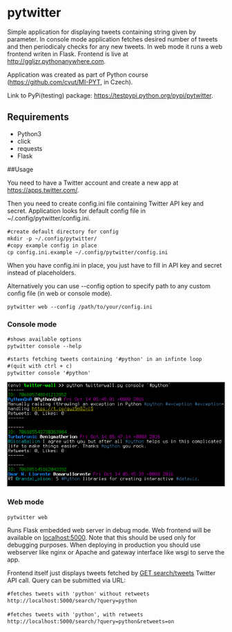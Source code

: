 # pytwitter
Simple application for displaying tweets containing string given by parameter. In console mode application fetches desired number of tweets and then periodicaly checks for any new tweets. In web mode it runs a web frontend writen in Flask. Frontend is live at http://ggljzr.pythonanywhere.com.

Application was created as part of Python course (https://github.com/cvut/MI-PYT, in Czech).

Link to PyPi(testing) package: https://testpypi.python.org/pypi/pytwitter.


## Requirements
* Python3
* click
* requests
* Flask

##Usage

You need to have a Twitter account and create a new app at https://apps.twitter.com/.

Then you need to create config.ini file containing Twitter API key and secret. Application looks
for default config file in ~/.config/pytwitter/config.ini.

```
#create default directory for config
mkdir -p ~/.config/pytwitter/
#copy example config in place
cp config.ini.example ~/.config/pytwitter/config.ini
```

When you have config.ini in place, you just have to fill in API key and secret instead of placeholders.

Alternatively you can use --config option to specify path to any custom config file (in web or console mode).

```
pytwitter web --config /path/to/your/config.ini
```


### Console mode

```
#shows available options
pytwitter console --help
```

```
#starts fetching tweets containing '#python' in an infinte loop
#(quit with ctrl + c)
pytwitter console '#python'
```

![Screen](screen.png)


### Web mode

```
pytwitter web
```

Runs Flask embedded web server in debug mode. Web frontend will be available on [localhost:5000](http://localhost:5000). Note that this should be used only for debugging purposes. When deploying in production you should use webserver like nginx or Apache and gateway interface like wsgi to serve the app.

Frontend itself just displays tweets fetched by [GET search/tweets](https://dev.twitter.com/rest/reference/get/search/tweets) Twitter API call. Query can be submitted via URL:

```
#fetches tweets with 'python' without retweets
http://localhost:5000/search/?query=python

#fetches tweets with 'python', with retweets
http://localhost:5000/search/?query=python&retweets=on
```

